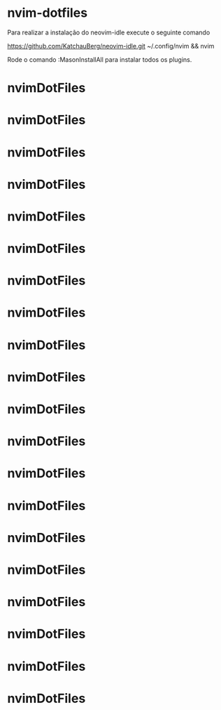 # nvim-dotfiles
Para realizar a instalação do neovim-idle execute o seguinte comando

https://github.com/KatchauBerg/neovim-idle.git ~/.config/nvim && nvim

Rode o comando :MasonInstallAll para instalar todos os plugins.
# nvimDotFiles
# nvimDotFiles
# nvimDotFiles
# nvimDotFiles
# nvimDotFiles
# nvimDotFiles
# nvimDotFiles
# nvimDotFiles
# nvimDotFiles
# nvimDotFiles
# nvimDotFiles
# nvimDotFiles
# nvimDotFiles
# nvimDotFiles
# nvimDotFiles
# nvimDotFiles
# nvimDotFiles
# nvimDotFiles
# nvimDotFiles
# nvimDotFiles
